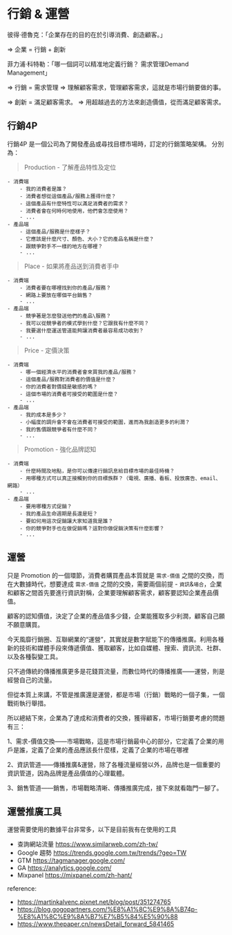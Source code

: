 # 行銷 & 運營

彼得·德魯克：「企業存在的目的在於引導消費、創造顧客。」

=> 企業 = 行銷 + 創新

菲力浦·科特勒：「哪一個詞可以精准地定義行銷？ 需求管理Demand Management」

=> 行銷 = 需求管理
=> 理解顧客需求，管理顧客需求，這就是市場行銷要做的事。

=> 創新 = 滿足顧客需求。
=> 用超越過去的方法來創造價值，從而滿足顧客需求。

## 行銷4P

行銷4P 是一個公司為了開發產品或尋找目標市場時，訂定的行銷策略架構。
分別為：

> Production - 了解產品特性及定位

    - 消費端
        - 我的消費者是誰？
        - 消費者想從這個產品/服務上獲得什麼？
        - 這個產品有什麼特性可以滿足消費者的需求？
        - 消費者會在何時何地使用，他們會怎麼使用？
        - ...
    - 產品端
        - 這個產品/服務是什麼樣子？
        - 它應該是什麼尺寸、顏色、大小？它的產品名稱是什麼？
        - 跟競爭對手不一樣的地方在哪裡？
        - ...

> Place - 如果將產品送到消費者手中

    - 消費端
        - 消費者要在哪裡找到你的產品/服務？
        - 網路上要放在哪個平台銷售？
        - ...
    - 產品端
        - 競爭著是怎麼發送他們的產品\服務？
        - 我可以從競爭者的模式學到什麼？它跟我有什麼不同？
        - 我要選什麼運送管道能夠讓消費者最容易成功收到？
        - ...

> Price - 定價決策

    - 消費端
        - 哪一個經濟水平的消費者會來買我的產品/服務？
        - 這個產品/服務對消費者的價值是什麼？
        - 你的消費者對價錢是敏感的嗎？
        - 這個市場的消費者可接受的範圍是什麼？
        - ...
    - 產品端
        - 我的成本是多少？
        - 小幅度的調升會不會在消費者可接受的範圍，進而為我創造更多的利潤？
        - 我的售價跟競爭者有什麼不同？
        - ...

> Promotion - 強化品牌認知

    - 消費端
        - 什麼時間及地點，是你可以傳達行銷訊息給目標市場的最佳時機？
        - 用哪種方式可以真正接觸到你的目標族群？（電視、廣播、看板、投放廣告、email、網路）
        - ...
    - 產品端
        - 要用哪種方式促銷？
        - 我的產品生命週期是長還是短？
        - 要如何用這次促銷讓大家知道我是誰？
        - 你的競爭對手也在做促銷嗎？這對你做促銷決策有什麼影響？
        - ...

## 運營

只是 Promotion 的一個環節，消費者購買產品本質就是 `需求-價值` 之間的交換，而在大數據時代，想要達成 `需求-價值` 之間的交換，需要兩個前提 - `資訊`&`場合`，企業和顧客之間首先要進行資訊對稱，企業要理解顧客需求，顧客要認知企業產品價值。

顧客的認知價值，決定了企業的產品值多少錢，企業能獲取多少利潤，顧客自己願不願意購買。

今天風靡行銷圈、互聯網業的“運營”，其實就是數字賦能下的傳播推廣。利用各種新的技術和媒體手段來傳遞價值、獲取顧客，比如自媒體、搜索、資訊流、社群、以及各種裂變工具。

只不過傳統的傳播推廣更多是花錢買流量，而數位時代的傳播推廣——運營，則是經營自己的流量。

但從本質上來講，不管是推廣還是運營，都是市場（行銷）戰略的一個子集，一個戰術執行舉措。

所以總結下來，企業為了達成和消費者的交換，獲得顧客，市場行銷要考慮的問題有三：

1、需求-價值交換——市場戰略，這是市場行銷最中心的部分，它定義了企業的用戶是誰，定義了企業的產品應該長什麼樣，定義了企業的市場在哪裡

2、資訊管道——傳播推廣&運營，除了各種流量經營以外，品牌也是一個重要的資訊管道，因為品牌是產品價值的心理載體。

3、銷售管道——銷售，市場戰略清晰、傳播推廣完成，接下來就看臨門一腳了。

## 運營推廣工具

運營需要使用的數據平台非常多，以下是目前我有在使用的工具

- 查詢網站流量 https://www.similarweb.com/zh-tw/
- Google 趨勢 https://trends.google.com.tw/trends/?geo=TW
- GTM https://tagmanager.google.com/
- GA https://analytics.google.com/
- Mixpanel https://mixpanel.com/zh-hant/


reference:
- https://martinkalvenc.pixnet.net/blog/post/351274765
- https://blog.gogopartners.com/%E8%A1%8C%E9%8A%B74p-%E8%A1%8C%E9%8A%B7%E7%B5%84%E5%90%88
- https://www.thepaper.cn/newsDetail_forward_5841465
